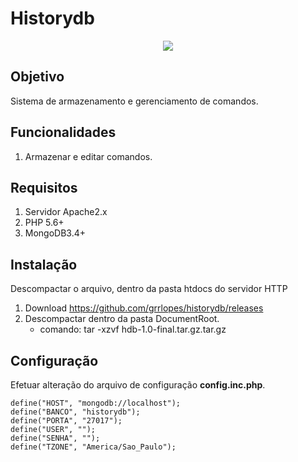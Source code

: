 Historydb
============

<p align="center">
  <img src="https://i.imgur.com/OhLg6hh.png">
</p>

Objetivo
-------

Sistema de armazenamento e gerenciamento de comandos.

Funcionalidades
---------------

1. Armazenar e editar comandos.

Requisitos
----------

1. Servidor Apache2.x
2. PHP 5.6+
3. MongoDB3.4+

Instalação
----------

Descompactar o arquivo, dentro da pasta htdocs do servidor HTTP

1. Download https://github.com/grrlopes/historydb/releases
2. Descompactar dentro da pasta DocumentRoot.
    - comando: tar -xzvf hdb-1.0-final.tar.gz.tar.gz

Configuração
------------

Efetuar alteração do arquivo de configuração **config.inc.php**.

```
define("HOST", "mongodb://localhost");
define("BANCO", "historydb");
define("PORTA", "27017");
define("USER", "");
define("SENHA", "");
define("TZONE", "America/Sao_Paulo");